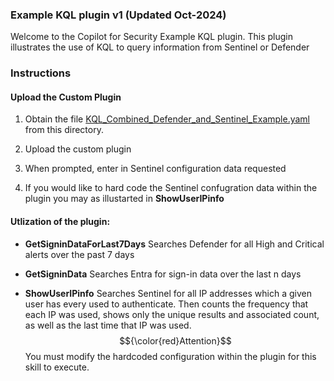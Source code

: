 ### Example KQL plugin v1 (Updated Oct-2024)

Welcome to the Copilot for Security Example KQL plugin. This plugin illustrates the use of KQL to query information from Sentinel or Defender

### Instructions
#### Upload the Custom Plugin

1. Obtain the file [KQL_Combined_Defender_and_Sentinel_Example.yaml](https://raw.githubusercontent.com/RickKotlarz/Copilot-for-Security-Plugins/refs/heads/main/Example_KQL_plugin_template/KQL_Combined_Defender_and_Sentinel_Example.yaml) from this directory.

3. Upload the custom plugin
4. When prompted, enter in Sentinel configuration data requested
5. If you would like to hard code the Sentinel confugration data within the plugin you may as illustarted in **ShowUserIPinfo**

#### Utlization of the plugin:

- **GetSigninDataForLast7Days** Searches Defender for all High and Critical alerts over the past 7 days

- **GetSigninData** Searches Entra for sign-in data over the last n days

- **ShowUserIPinfo** Searches Sentinel for all IP addresses which a given user has every used to authenticate. Then counts the frequency that each IP was used, shows only the unique results and associated count, as well as the last time that IP was used. $${\color{red}Attention}$$ You must modify the hardcoded configuration within the plugin for this skill to execute.


